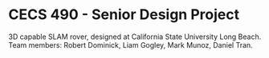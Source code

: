 # CECS 490 - Senior Design Project
3D capable SLAM rover, designed at California State University Long Beach.
Team members: Robert Dominick, Liam Gogley, Mark Munoz, Daniel Tran.


